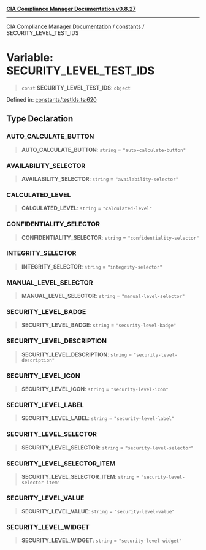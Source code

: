 [**CIA Compliance Manager Documentation v0.8.27**](../../README.md)

***

[CIA Compliance Manager Documentation](../../modules.md) / [constants](../README.md) / SECURITY\_LEVEL\_TEST\_IDS

# Variable: SECURITY\_LEVEL\_TEST\_IDS

> `const` **SECURITY\_LEVEL\_TEST\_IDS**: `object`

Defined in: [constants/testIds.ts:620](https://github.com/Hack23/cia-compliance-manager/blob/26bb73ca86d23be8656cdd29d12202323a449310/src/constants/testIds.ts#L620)

## Type Declaration

### AUTO\_CALCULATE\_BUTTON

> **AUTO\_CALCULATE\_BUTTON**: `string` = `"auto-calculate-button"`

### AVAILABILITY\_SELECTOR

> **AVAILABILITY\_SELECTOR**: `string` = `"availability-selector"`

### CALCULATED\_LEVEL

> **CALCULATED\_LEVEL**: `string` = `"calculated-level"`

### CONFIDENTIALITY\_SELECTOR

> **CONFIDENTIALITY\_SELECTOR**: `string` = `"confidentiality-selector"`

### INTEGRITY\_SELECTOR

> **INTEGRITY\_SELECTOR**: `string` = `"integrity-selector"`

### MANUAL\_LEVEL\_SELECTOR

> **MANUAL\_LEVEL\_SELECTOR**: `string` = `"manual-level-selector"`

### SECURITY\_LEVEL\_BADGE

> **SECURITY\_LEVEL\_BADGE**: `string` = `"security-level-badge"`

### SECURITY\_LEVEL\_DESCRIPTION

> **SECURITY\_LEVEL\_DESCRIPTION**: `string` = `"security-level-description"`

### SECURITY\_LEVEL\_ICON

> **SECURITY\_LEVEL\_ICON**: `string` = `"security-level-icon"`

### SECURITY\_LEVEL\_LABEL

> **SECURITY\_LEVEL\_LABEL**: `string` = `"security-level-label"`

### SECURITY\_LEVEL\_SELECTOR

> **SECURITY\_LEVEL\_SELECTOR**: `string` = `"security-level-selector"`

### SECURITY\_LEVEL\_SELECTOR\_ITEM

> **SECURITY\_LEVEL\_SELECTOR\_ITEM**: `string` = `"security-level-selector-item"`

### SECURITY\_LEVEL\_VALUE

> **SECURITY\_LEVEL\_VALUE**: `string` = `"security-level-value"`

### SECURITY\_LEVEL\_WIDGET

> **SECURITY\_LEVEL\_WIDGET**: `string` = `"security-level-widget"`
